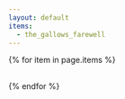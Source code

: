 ```yaml
---
layout: default
items:
  - the_gallows_farewell
---
```

<link rel="stylesheet" href="https://eisoptrophobia.github.io/games/style.css">

{% for item in page.items %}


<div id="page-{{ item }}" class="pageentry">
    <h2 class="name"></h2>
    <p class="description"></p>
<div>
<script>
  var xhttp = new XMLHttpRequest();
  xhttp.onreadystatechange = function() {
    if (this.readyState == 4 && this.status == 200) {
      var data = JSON.parse(this.responseText);
      document.querySelector("#page-{{ item }} .pagelink").onclick = "window.location = 'https://eisoptrophobia.github.io" + data.url + "';";
      document.querySelector("#page-{{ item }} .pagelink .name").innerText = data.name;
      document.querySelector("#page-{{ item }} .pagelink .description").innerText = data.description;
    }
  }
  xhttp.open("GET", "https://eisoptrophobia.github.io/games/{{ item }}/data.json");
  xhttp.send();
</script>

{% endfor %}
